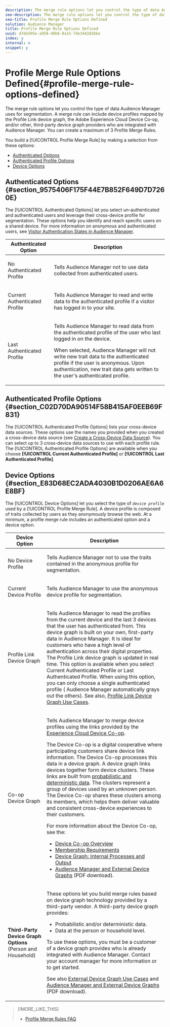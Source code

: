 ```yaml
---
description: The merge rule options let you control the type of data Audience Manager uses for segmentation. A merge rule can include device profiles mapped by the Profile Link device graph, the Adobe Experience Cloud Device Co-op, and/or other, third-party device graph providers who are integrated with Audience Manager. You can create a maximum of 3 Profile Merge Rules.
seo-description: The merge rule options let you control the type of data Audience Manager uses for segmentation. A merge rule can include device profiles mapped by the Profile Link device graph, the Adobe Experience Cloud Device Co-op, and/or other, third-party device graph providers who are integrated with Audience Manager. You can create a maximum of 3 Profile Merge Rules.
seo-title: Profile Merge Rule Options Defined
solution: Audience Manager
title: Profile Merge Rule Options Defined
uuid: d7de505e-a958-48b6-8a15-7de344282bbe
index: y
internal: n
snippet: y
---
```


# Profile Merge Rule Options Defined{#profile-merge-rule-options-defined}

The merge rule options let you control the type of data Audience Manager uses for segmentation. A merge rule can include device profiles mapped by the Profile Link device graph, the Adobe Experience Cloud Device Co-op, and/or other, third-party device graph providers who are integrated with Audience Manager. You can create a maximum of 3 Profile Merge Rules.

You build a [!UICONTROL Profile Merge Rule] by making a selection from these options:

<ul class="simplelist"> 
 <li> <a href="../../c-features/profile-merge-rules/merge-rule-definitions.md#section_9575406F175F44E7B852F649D7D7260E" format="dita" scope="local"> Authenticated Options</a> </li> 
 <li> <a href="../../c-features/profile-merge-rules/merge-rule-definitions.md#section_C02D70DA90514F58B415AF0EEB69F831" format="dita" scope="local"> Authenticated Profile Options</a> </li> 
 <li><a href="../../c-features/profile-merge-rules/merge-rule-definitions.md#section_E83D68EC2ADA4030B1D0206AE6A6E8BF" format="dita" scope="local"> Device Options</a> </li> 
</ul>

## Authenticated Options {#section_9575406F175F44E7B852F649D7D7260E}

The [!UICONTROL Authenticated Options] let you select un-authenticated and authenticated users and leverage their cross-device profile for segmentation. These options help you identify and reach specific users on a shared device. For more information on anonymous and authenticated users, see [Visitor Authentication States in Audience Manager](../../reference/visitor-authentication-states.md#concept_53744EE5EE824BA68535B84E0D1DF820).

<table id="table_4CE2DD312F54480E96BEAF72800789FB"> 
 <thead> 
  <tr> 
   <th colname="col1" class="entry"> Authenticated Option </th> 
   <th colname="col2" class="entry"> Description </th> 
  </tr> 
 </thead>
 <tbody> 
  <tr> 
   <td colname="col1"> <p> <span class="uicontrol"> No Authenticated Profile</span> </p> </td> 
   <td colname="col2"> <p>Tells <span class="keyword"> Audience Manager</span> not to use data collected from authenticated users. </p> </td> 
  </tr> 
  <tr> 
   <td colname="col1"> <p> <span class="uicontrol"> Current Authenticated Profile</span> </p> </td> 
   <td colname="col2"> <p>Tells <span class="keyword"> Audience Manager</span> to read and write data to the authenticated profile if a visitor has logged in to your site. </p> </td> 
  </tr> 
  <tr> 
   <td colname="col1"> <p> <span class="uicontrol"> Last Authenticated Profile</span> </p> </td> 
   <td colname="col2"> <p>Tells <span class="keyword"> Audience Manager</span> to read data from the authenticated profile of the user who last logged in on the device. </p> <p>When selected, <span class="keyword"> Audience Manager</span> will not write new trait data to the authenticated profile if the user is anonymous. Upon authentication, new trait data gets written to the user's authenticated profile. </p> </td> 
  </tr> 
 </tbody> 
</table>

## Authenticated Profile Options {#section_C02D70DA90514F58B415AF0EEB69F831}

The [!UICONTROL Authenticated Profile Options] lists your cross-device data sources. These options use the names you provided when you created a cross-device data source (see [Create a Cross-Device Data Source](../../c-features/profile-merge-rules/merge-rules-start.md#concept_3B7696B3EC77416492D3B99EBD79EA44)). You can select up to 3 cross-device data sources to use with each profile rule. The [!UICONTROL Authenticated Profile Options] are available when you choose **[!UICONTROL Current Authenticated Profile]** or **[!UICONTROL Last Authenticated Profile]**.

## Device Options {#section_E83D68EC2ADA4030B1D0206AE6A6E8BF}

The [!UICONTROL Device Options] let you select the type of *`device profile`* used by a [!UICONTROL Profile Merge Rule]. A device profile is composed of traits collected by users as they anonymously browse the web. At a minimum, a profile merge rule includes an authenticated option and a device option.

<table id="table_D373FB787D1A4E3485C02C4A76F03395"> 
 <thead> 
  <tr> 
   <th colname="col1" class="entry"> Device Option </th> 
   <th colname="col2" class="entry"> Description </th> 
  </tr> 
 </thead>
 <tbody> 
  <tr> 
   <td colname="col1"> <p> <span class="uicontrol"> No Device Profile</span> </p> </td> 
   <td colname="col2"> <p>Tells <span class="keyword"> Audience Manager</span> not to use the traits contained in the anonymous profile for segmentation. </p> </td> 
  </tr> 
  <tr> 
   <td colname="col1"> <p> <span class="uicontrol"> Current Device Profile</span> </p> </td> 
   <td colname="col2"> <p>Tells <span class="keyword"> Audience Manager</span> to use the anonymous device profile for segmentation. </p> </td> 
  </tr> 
  <tr> 
   <td colname="col1"> <p> <span class="uicontrol"> Profile Link Device Graph</span> </p> </td> 
   <td colname="col2"> <p>Tells <span class="keyword"> Audience Manager</span> to read the profiles from the current device and the last 3 devices that the user has authenticated from. This device graph is built on your own, first-party data in <span class="keyword"> Audience Manager</span>. It is ideal for customers who have a high level of authentication across their digital properties. The <span class="wintitle"> Profile Link</span> device graph is updated in real time. This option is available when you select <span class="uicontrol"> Current Authenticated Profile</span> or <span class="uicontrol"> Last Authenticated Profile</span>. When using this option, you can only choose a single authenticated profile (<span class="keyword"> Audience Manager</span> automatically grays out the others). See also, <a href="../../c-features/profile-merge-rules/profile-link-use-case.md#concept_5D9D32E18BB94F318A8BA0229335F1B9" format="dita" scope="local"> Profile Link Device Graph Use Cases</a>. </p> </td> 
  </tr> 
  <tr> 
   <td colname="col1"> <p> <span class="uicontrol"> Co-op Device Graph</span> </p> </td> 
   <td colname="col2"> <p>Tells <span class="keyword"> Audience Manager</span> to merge device profiles using the links provided by the <a href="https://marketing.adobe.com/resources/help/en_US/mcdc/" format="https" scope="external"> Experience Cloud Device Co-op</a>. </p> <p>The <span class="keyword"> Device Co-op</span> is a digital cooperative where participating customers share device link information. The <span class="keyword"> Device Co-op</span> processes this data in a <span class="term"> device graph</span>. A device graph links devices together form device clusters. These links are built from <a href="https://marketing.adobe.com/resources/help/en_US/mcdc/mcdc-links.html" format="https" scope="external"> probabilistic and deterministic data</a>. The clusters represent a group of devices used by an unknown person. The <span class="keyword"> Device Co-op</span> shares these clusters among its members, which helps them deliver valuable and consistent cross-device experiences to their customers. </p> <p> For more information about the <span class="wintitle"> Device Co-op</span>, see the: </p> <p> 
     <ul id="ul_8EDA7D092ECD444C8C19CDC7534D84DE"> 
      <li id="li_323BC5993D6A4BA3962169BF0ED37C55"> <a href="https://marketing.adobe.com/resources/help/en_US/mcdc/mcdc-overview.html" format="https" scope="external"> Device Co-op Overview</a> </li> 
      <li id="li_0BDB2144EC584002B3B9F1D64B6CD580"> <a href="https://marketing.adobe.com/resources/help/en_US/mcdc/mcdc-requirements.html" format="https" scope="external"> Membership Requirements</a> </li> 
      <li id="li_632D1014909146758F07CFAC79B90CFE"> <a href="https://marketing.adobe.com/resources/help/en_US/mcdc/mcdc-processes.html" format="https" scope="external"> Device Graph: Internal Processes and Output</a> </li> 
      <li id="li_9DF8876BFBC043948D3E82BD081AAF9F"><a href="https://marketing.adobe.com/resources/help/en_US/aam/downloads/AAM_Device_Graphs.pdf" format="https" scope="external"> Audience Manager and External Device Graphs</a> (PDF download). </li> 
     </ul> </p> </td> 
  </tr> 
  <tr> 
   <td colname="col1"> <p><b>Third-Party Device Graph Options</b> (Person and Household) </p> </td> 
   <td colname="col2"> <p>These options let you build merge rules based on device graph technology provided by a third-party vendor. A third-party device graph provides: </p> <p> 
     <ul id="ul_5BA0D940BA15484FADF134A5A73815D5"> 
      <li id="li_389ACEBBF79A47499B6119B0F9CB3B5D"> Probabilistic and/or deterministic data. </li> 
      <li id="li_E8606D3871A145A68E87BDC3554AC4EF">Data at the person or household level. </li> 
     </ul> </p> <p>To use these options, you must be a customer of a device graph provides who is already integrated with <span class="keyword"> Audience Manager</span>. Contact your account manager for more information or to get started. </p> <p>See also <a href="../../c-features/profile-merge-rules/external-graph-use-cases.md#concept_7C0BDBFB3392415286B624F45E8883E5" format="dita" scope="local"> External Device Graph Use Cases</a> and <a href="https://marketing.adobe.com/resources/help/en_US/aam/downloads/AAM_Device_Graphs.pdf" format="https" scope="external"> Audience Manager and External Device Graphs</a> (PDF download). </p> </td> 
  </tr> 
 </tbody> 
</table>

>[!MORE_LIKE_THIS]
>
>* [Profile Merge Rules FAQ](faq-profile-merge.md#concept_C8E29A974E194B62B0BAC1CCDD0DF4FF)
